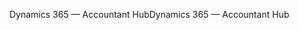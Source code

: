 <span data-ttu-id="c641e-101">Dynamics 365 — Accountant Hub</span><span class="sxs-lookup"><span data-stu-id="c641e-101">Dynamics 365 — Accountant Hub</span></span>
